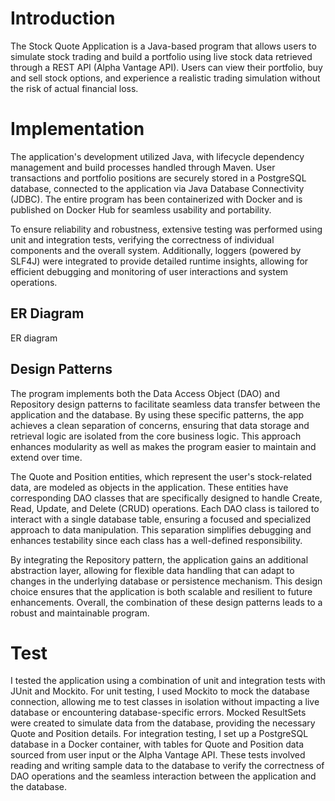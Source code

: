 # Introduction
The Stock Quote Application is a Java-based program that allows users to simulate stock trading and build a portfolio using live stock data retrieved through a REST API (Alpha Vantage API). Users can view their portfolio, buy and sell stock options, and experience a realistic trading simulation without the risk of actual financial loss.

# Implementation

The application's development utilized Java, with lifecycle dependency management and build processes handled through Maven. User transactions and portfolio positions are securely stored in a PostgreSQL database, connected to the application via Java Database Connectivity (JDBC). The entire program has been containerized with Docker and is published on Docker Hub for seamless usability and portability.

To ensure reliability and robustness, extensive testing was performed using unit and integration tests, verifying the correctness of individual components and the overall system. Additionally, loggers (powered by SLF4J) were integrated to provide detailed runtime insights, allowing for efficient debugging and monitoring of user interactions and system operations.

## ER Diagram

ER diagram

## Design Patterns

The program implements both the Data Access Object (DAO) and Repository design patterns to facilitate seamless data transfer between the application and the database. By using these specific patterns, the app achieves a clean separation of concerns, ensuring that data storage and retrieval logic are isolated from the core business logic. This approach enhances modularity as well as makes the 
program easier to maintain and extend over time.

The Quote and Position entities, which represent the user's stock-related data, are modeled as objects in the application. These entities have corresponding DAO classes that are specifically designed to handle Create, Read, Update, and Delete (CRUD) operations. Each DAO class is tailored to interact with a single database table, ensuring a focused and specialized approach to data manipulation. This separation simplifies debugging and enhances testability since each class has a well-defined responsibility.

By integrating the Repository pattern, the application gains an additional abstraction layer, allowing for flexible data handling that can adapt to changes in the underlying database or persistence mechanism. This design choice ensures that the application is both scalable and resilient to future enhancements. Overall, the combination of these design patterns leads to a robust and maintainable program.

# Test

I tested the application using a combination of unit and integration tests with JUnit and Mockito. For unit testing, I used Mockito to mock the database connection, allowing me to test classes in isolation without impacting a live database or encountering database-specific errors. Mocked ResultSets were created to simulate data from the database, providing the necessary Quote and Position details. For integration testing, I set up a PostgreSQL database in a Docker container, with tables for Quote and Position data sourced from user input or the Alpha Vantage API. These tests involved reading and writing sample data to the database to verify the correctness of DAO operations and the seamless interaction between the application and the database.

